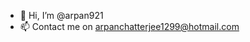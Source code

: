 - 👋 Hi, I’m @arpan921
- 📫 Contact me on arpanchatterjee1299@hotmail.com

<!---
arpan921/arpan921 is a ✨ special ✨ repository because its `README.md` (this file) appears on your GitHub profile.
You can click the Preview link to take a look at your changes.
--->
